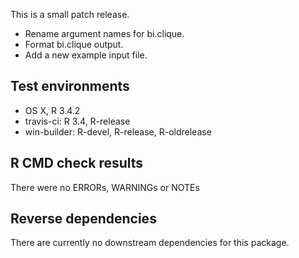 This is a small patch release.
* Rename argument names for bi.clique.
* Format bi.clique output.
* Add a new example input file.

## Test environments
* OS X, R 3.4.2
* travis-ci: R 3.4, R-release
* win-builder: R-devel, R-release, R-oldrelease

## R CMD check results

There were no ERRORs, WARNINGs or NOTEs

## Reverse dependencies

There are currently no downstream dependencies for this package.
